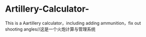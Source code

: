 # Artillery-Calculator-
This is a Aartillery calculator，including adding ammunition，fix out shooting angles//这是一个火炮计算与管理系统
